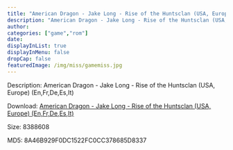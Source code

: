 ```yaml
---
title: "American Dragon - Jake Long - Rise of the Huntsclan (USA, Europe) (En,Fr,De,Es,It)"
description: "American Dragon - Jake Long - Rise of the Huntsclan (USA, Europe) (En,Fr,De,Es,It)"
author: 
categories: ["game","rom"]
date: 
displayInList: true
displayInMenu: false
dropCap: false
featuredImage: /img/miss/gamemiss.jpg
---
```


Description: American Dragon - Jake Long - Rise of the Huntsclan (USA, Europe) (En,Fr,De,Es,It)

Download: <a style="text-decoration:underline;" href="https://mega.nz/#!mKIE3KqD!lqfUK9P1LRpm7z9w9QcQSa-v6uSjCRdHwCxVpXInGlQ" target = "_blank" rel = "nofollow" > American Dragon - Jake Long - Rise of the Huntsclan (USA, Europe) (En,Fr,De,Es,It)</a>

Size: 8388608

MD5: 8A46B929F0DC1522FC0CC378685D8337

